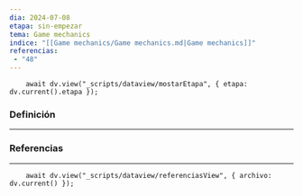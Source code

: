 ```yaml
---
dia: 2024-07-08
etapa: sin-empezar
tema: Game mechanics
indice: "[[Game mechanics/Game mechanics.md|Game mechanics]]"
referencias: 
 - "48"
---
```

```dataviewjs
	await dv.view("_scripts/dataview/mostarEtapa", { etapa: dv.current().etapa });
```
### Definición
---




### Referencias
---
```dataviewjs
	await dv.view("_scripts/dataview/referenciasView", { archivo: dv.current() });
```